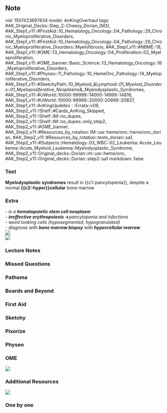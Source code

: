 ## Note
nid: 1557423697834
model: AnKingOverhaul
tags: #AK_Original_Decks::Step_2::Cheesy_Dorian_(M3), #AK_Step1_v11::#FirstAid::10_Hematology_Oncology::04_Pathology::29_Chronic_Myeloproliferative_Disorders, #AK_Step1_v11::#FirstAid::10_Hematology_Oncology::04_Pathology::29_Chronic_Myeloproliferative_Disorders::Myelofibrosis, #AK_Step1_v11::#NBME::18, #AK_Step1_v11::#OME::13_Hematology_Oncology::04_Proliferation::02_Myeloproliferation, #AK_Step1_v11::#OME_banner::Basic_Science::13_Hematology_Oncology::18_Myeloproliferative_Disorders, #AK_Step1_v11::#Physeo::11_Pathology::10_HemeOnc_Pathology::14_Myeloproliferative_Disorders, #AK_Step1_v11::#SketchyPath::10_Myeloid_&_Lymphoid::01_Myeloid_Disorders::01_Myeloproliferative_Neoplasms_&_Myelodysplastic_Syndromes, #AK_Step1_v11::#UWorld::10000-99999::14000-14999::14816, #AK_Step1_v11::#UWorld::10000-99999::20000-20999::20837, #AK_Step1_v11::$AnKingUpdates::$Errata::v09, #AK_Step2_v11::!Shelf::#Cards_AnKing_Skipped, #AK_Step2_v11::!Shelf::IM::no_dupes, #AK_Step2_v11::!Shelf::IM::no_dupes::only_step2, #AK_Step2_v11::#OME_banner, #AK_Step2_v11::#Resources_by_rotation::IM::uw::heme/onc::heme/onc_dorian, #AK_Step2_v11::#Resources_by_rotation::tests_dorian::sa1, #AK_Step2_v11::#Subjects::Hematology::03_WBC::02_Leukemia::Acute_Leukemia::Acute_Myeloid_Leukemia::Myelodysplastic_Syndrome, #AK_Step2_v11::Original_decks::Dorian::im::uw::heme/onc, #AK_Step2_v11::Original_decks::Dorian::step2::sa1
markdown: false

### Text
<b>Myelodysplastic syndromes</b> result in {{c1::pancytopenia}},
despite a normal <b>{{c2::hyper}}cellular</b> bone marrow

### Extra
<div>
  <div>
    <i>- is a <b>hematopoietic stem cell neoplasm</b></i>
  </div>
  <div>
    <i>- <span style="font-weight: bold">ineffective erythropoiesis
    →</span>pancytopenia and infections</i>
  </div>
  <div>
    <i>- weird looking cells (hyposegmented, hypogranulated)</i>
  </div>
  <div>
    <i>- diagnose with <b>bone marrow biopsy</b> with
    <b>hypercellular marrow</b></i>
  </div>
  <div>
    <i><b><img src="paste-7205898560733187.jpg"></b></i>
  </div>
  <div>
    <b><i><img src="paste-5126618993393665.jpg"></i></b>
  </div>
</div>

### Lecture Notes


### Missed Questions


### Pathoma


### Boards and Beyond


### First Aid


### Sketchy


### Pixorize


### Physeo


### OME
<div class="ome-widget">
  <a href="https://onlinemeded.org?ref=anki"><img src=
  "_OME_AnkiFlashcards_General_7.png"></a>
</div>

### Additional Resources
<b><i><img src="paste-5126618993393665.jpg" class=
"resizer"></i></b>

### One by one

